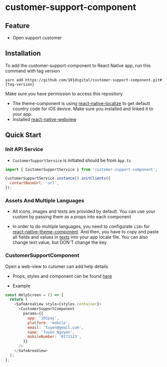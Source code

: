 # customer-support-component

## Feature

- Open support customer

## Installation

To add the customer-support-component to React Native app, run this command with tag version

```
yarn add https://github.com/101digital/customer-support-component.git#{tag-version}
```

Make sure you have permission to access this repository

- The theme-component is using [react-native-localize](https://github.com/zoontek/react-native-localize) to get default country code for iOS device. Make sure you installed and linked it to your app.
- Installed [react-native-webview](https://github.com/react-native-webview/react-native-webview)

## Quick Start

### Init API Service

- `CustomerSupportService` is initiated should be from `App.ts`

```javascript
import { CustomerSupportService } from 'customer-support-component';

CustomerSupportService.instance().initClients({
  contactBaseUrl: 'url',
});
```

### Assets And Multiple Languages

- All icons, images and texts are provided by default. You can use your custom by passing them as a props into each component

- In order to do multiple languages, you need to configurate `i18n` for [react-native-theme-component](https://github.com/101digital/react-native-theme-component.git). And then, you have to copy and paste all fields and values in [texts](customer-support-data.json) into your app locale file. You can also change text value, but DON'T change the key.

### CustomerSupportComponent

Open a web-view to cutomer can add help details

- Props, styles and component can be found [here](./src/components/customer-support/types.ts)

- Example

```javascript
const HelpScreen = () => {
  return (
    <SafeAreaView style={styles.container}>
      <CustomerSupportComponent
        params={{
          app: '101pay',
          platform: 'mobile',
          email: 'tuyen@gmail.com',
          name: 'Tuyen Nguyen',
          mobileNumber: '0172123',
        }}
      />
    </SafeAreaView>
  );
};
```
